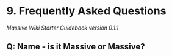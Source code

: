 # 9. Frequently Asked Questions
*Massive Wiki Starter Guidebook version 0.1.1*

## Q: Name - is it Massive or Massive?